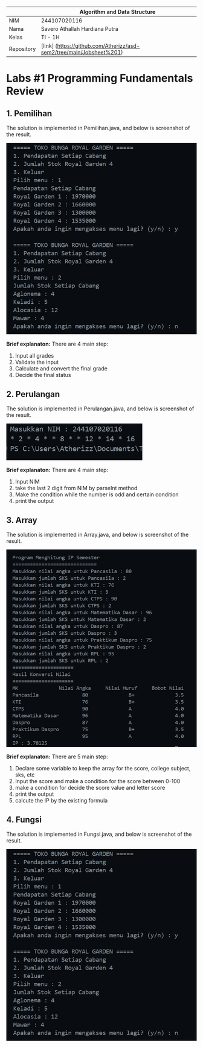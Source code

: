 
|  | Algorithm and Data Structure |
|--|--|
| NIM |  244107020116|
| Nama |  Savero Athallah Hardiana Putra |
| Kelas | TI - 1H |
| Repository | [link] (https://github.com/Atherizz/asd-sem2/tree/main/Jobsheet%201) |

# Labs #1 Programming Fundamentals Review

## 1. Pemilihan

The solution is implemented in Pemilihan.java, and below is screenshot of the result.

![Screenshot](img/fungsi.png)

**Brief explanaton:** There are 4 main step: 
1. Input all grades
2. Validate the input
3. Calculate and convert the final grade
4. Decide the final status

## 2. Perulangan
The solution is implemented in Perulangan.java, and below is screenshot of the result.

![Screenshot](img/perulangan.png)


**Brief explanaton:** There are 4 main step: 
1. Input NIM
2. take the last 2 digit from NIM by parseInt method
3. Make the condition while the number is odd and certain condition
4. print the output

## 3. Array
The solution is implemented in Array.java, and below is screenshot of the result.

![Screenshot](img/array.png)

**Brief explanaton:** There are 5   main step: 
1. Declare some variable to keep the array for the score, college subject, sks, etc 
2. Input the score and make a condition for the score between 0-100
3. make a condition for decide the score value and letter score
4. print the output
5. calcute the IP by the existing formula

## 4. Fungsi
The solution is implemented in Fungsi.java, and below is screenshot of the result.

![Screenshot](img/fungsi.png)








